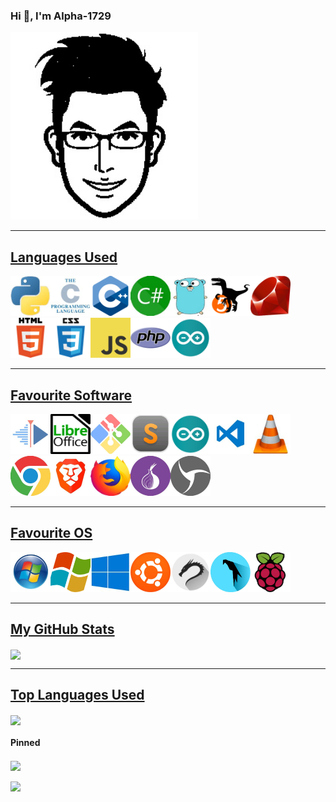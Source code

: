 ### Hi 👋, I'm Alpha-1729

<!-- My profile pic -->
<img src="https://github.com/Alpha-1729/Alpha-1729/blob/master/images/profile.jpg" width="300px" height="300px">
<hr>

<!-- Languages -->

## <u>Languages Used</u>

<img src="https://github.com/Alpha-1729/Alpha-1729/blob/master/images/python.jpg" height="64px" width="64px"><img src="https://github.com/Alpha-1729/Alpha-1729/blob/master/images/c.jpg" height="64px" width="64px"><img src="https://github.com/Alpha-1729/Alpha-1729/blob/master/images/cpp.jpg" height="64px" width="64px"><img src="https://github.com/Alpha-1729/Alpha-1729/blob/master/images/csharp.jpg" height="64px" width="64px"><img src="https://github.com/Alpha-1729/Alpha-1729/blob/master/images/go.jpg" height="64px" width="64px"><img src="https://github.com/Alpha-1729/Alpha-1729/blob/master/images/perl.jpg" height="64px" width="64px"><img src="https://github.com/Alpha-1729/Alpha-1729/blob/master/images/ruby.jpg" height="64px" width="64px"><img src="https://github.com/Alpha-1729/Alpha-1729/blob/master/images/html.jpg" height="64px" width="64px"><img src="https://github.com/Alpha-1729/Alpha-1729/blob/master/images/css.jpg" height="64px" width="64px"><img src="https://github.com/Alpha-1729/Alpha-1729/blob/master/images/javascript.jpg" height="64px" width="64px"><img src="https://github.com/Alpha-1729/Alpha-1729/blob/master/images/php.jpg" height="64px" width="64px"><img src="https://github.com/Alpha-1729/Alpha-1729/blob/master/images/arduino.jpg" height="64px" width="64px">

<hr>

<!-- Software -->

## <u>Favourite Software</u>

<img src="https://github.com/Alpha-1729/Alpha-1729/blob/master/images/kdenlive.jpg" height="64px" width="64px"><img src="https://github.com/Alpha-1729/Alpha-1729/blob/master/images/libreoffice.jpg" height="64px" width="64px"><img src="https://github.com/Alpha-1729/Alpha-1729/blob/master/images/github.jpg" height="64px" width="64px"><img src="https://github.com/Alpha-1729/Alpha-1729/blob/master/images/sublime.jpg" height="64px" width="64px"><img src="https://github.com/Alpha-1729/Alpha-1729/blob/master/images/arduino.jpg" height="64px" width="64px"><img src="https://github.com/Alpha-1729/Alpha-1729/blob/master/images/vscode.jpg" height="64px" width="64px"><img src="https://github.com/Alpha-1729/Alpha-1729/blob/master/images/vlc.jpg" height="64px" width="64px"><img src="https://github.com/Alpha-1729/Alpha-1729/blob/master/images/chrome.jpg" height="64px" width="64px"><img src="https://github.com/Alpha-1729/Alpha-1729/blob/master/images/brave.jpg" height="64px" width="64px"><img src="https://github.com/Alpha-1729/Alpha-1729/blob/master/images/mozilla.jpg" height="64px" width="64px"><img src="https://github.com/Alpha-1729/Alpha-1729/blob/master/images/tor.jpg" height="64px" width="64px"><img src="https://github.com/Alpha-1729/Alpha-1729/blob/master/images/sphere.jpg" height="64px" width="64px">

<hr>

<!--  Os Used-->

## <u>Favourite OS</u>

<img src="https://github.com/Alpha-1729/Alpha-1729/blob/master/images/win7.jpg" height="64px" width="64px"><img src="https://github.com/Alpha-1729/Alpha-1729/blob/master/images/win8.jpg" height="64px" width="64px"><img src="https://github.com/Alpha-1729/Alpha-1729/blob/master/images/win10.jpg" height="64px" width="64px"><img src="https://github.com/Alpha-1729/Alpha-1729/blob/master/images/ubuntu.jpg" height="64px" width="64px"><img src="https://github.com/Alpha-1729/Alpha-1729/blob/master/images/kali.jpg" height="64px" width="64px"><img src="https://github.com/Alpha-1729/Alpha-1729/blob/master/images/parrot.jpg" height="64px" width="64px"><img src="https://github.com/Alpha-1729/Alpha-1729/blob/master/images/raspberry.jpg" height="64px" width="64px">

<hr>

<!--My Github Stats-->

## <u>My GitHub Stats</u>

<a href="https://github.com/Alpha-1729/Alpha-1729">
  <img align="center" src="https://github-readme-stats.alpha-1729.vercel.app/api?username=Alpha-1729&theme=radical&show_icons=true&line_height=27&count_private=true&alt="Alpha-1729 GitHub Stats" />
</a>
<hr>

<!-- Top Languages Used -->
<!-- Themes supported ->dark, radical, merko, gruvbox, tokyonight, onedark, cobalt, synthwave, highcontrast, dracula. -->

## <u>Top Languages Used</u>

<a href="https://github.com/Alpha-1729/Alpha-1729">
  <img align="center" src="https://github-readme-stats.alpha-1729.vercel.app/api/top-langs/?username=Alpha-1729&theme=radical" />
</a>

<!-- Pinned card -->

#### Pinned

<a href="https://github.com/esp-wifi-captive-portal/">
  <img align="center" src="https://github-readme-stats.vercel.app/api/pin/?username=Alpha-1729&repo=esp-wifi-captive-portal&show_owner=true&theme=radical" />
</a>
<br><br>
<a href="https://github.com/Name_The_Certificate/">
  <img align="left" src="https://github-readme-stats.vercel.app/api/pin/?username=Alpha-1729&repo=Name_The_Certificate&show_owner=true&theme=radical" />
</a>
